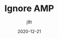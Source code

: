 ---
author: j9t
date: 2020-12-21
tags:
  - amp
  - meta
target_url: https://meiert.com/en/blog/ignore-amp/
title: Ignore AMP
---